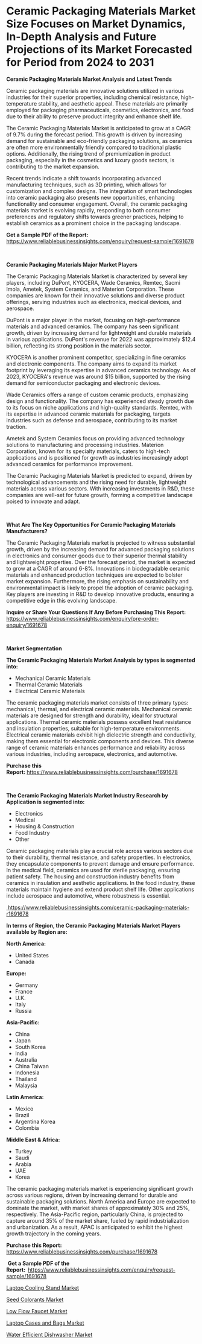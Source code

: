 <p><h1>Ceramic Packaging Materials Market Size Focuses on Market Dynamics, In-Depth Analysis and Future Projections of its Market Forecasted for Period from 2024 to 2031</h1></p><p><strong>Ceramic Packaging Materials Market Analysis and Latest Trends</strong></p>
<p><p>Ceramic packaging materials are innovative solutions utilized in various industries for their superior properties, including chemical resistance, high-temperature stability, and aesthetic appeal. These materials are primarily employed for packaging pharmaceuticals, cosmetics, electronics, and food due to their ability to preserve product integrity and enhance shelf life.</p><p>The Ceramic Packaging Materials Market is anticipated to grow at a CAGR of 9.7% during the forecast period. This growth is driven by increasing demand for sustainable and eco-friendly packaging solutions, as ceramics are often more environmentally friendly compared to traditional plastic options. Additionally, the rising trend of premiumization in product packaging, especially in the cosmetics and luxury goods sectors, is contributing to the market expansion. </p><p>Recent trends indicate a shift towards incorporating advanced manufacturing techniques, such as 3D printing, which allows for customization and complex designs. The integration of smart technologies into ceramic packaging also presents new opportunities, enhancing functionality and consumer engagement. Overall, the ceramic packaging materials market is evolving rapidly, responding to both consumer preferences and regulatory shifts towards greener practices, helping to establish ceramics as a prominent choice in the packaging landscape.</p></p>
<p><strong>Get a Sample PDF of the Report:&nbsp;</strong> <a href="https://www.reliablebusinessinsights.com/enquiry/request-sample/1691678?utm_campaign=1476&utm_medium=2&utm_source=Github&utm_content=ia&utm_term=18102024&utm_id=ceramic-packaging-materials">https://www.reliablebusinessinsights.com/enquiry/request-sample/1691678</a></p>
<p>&nbsp;</p>
<p><strong>Ceramic Packaging Materials Major Market Players</strong></p>
<p><p>The Ceramic Packaging Materials Market is characterized by several key players, including DuPont, KYOCERA, Wade Ceramics, Remtec, Sacmi Imola, Ametek, System Ceramics, and Materion Corporation. These companies are known for their innovative solutions and diverse product offerings, serving industries such as electronics, medical devices, and aerospace.</p><p>DuPont is a major player in the market, focusing on high-performance materials and advanced ceramics. The company has seen significant growth, driven by increasing demand for lightweight and durable materials in various applications. DuPont's revenue for 2022 was approximately $12.4 billion, reflecting its strong position in the materials sector.</p><p>KYOCERA is another prominent competitor, specializing in fine ceramics and electronic components. The company aims to expand its market footprint by leveraging its expertise in advanced ceramics technology. As of 2023, KYOCERA's revenue was around $15 billion, supported by the rising demand for semiconductor packaging and electronic devices.</p><p>Wade Ceramics offers a range of custom ceramic products, emphasizing design and functionality. The company has experienced steady growth due to its focus on niche applications and high-quality standards. Remtec, with its expertise in advanced ceramic materials for packaging, targets industries such as defense and aerospace, contributing to its market traction.</p><p>Ametek and System Ceramics focus on providing advanced technology solutions to manufacturing and processing industries. Materion Corporation, known for its specialty materials, caters to high-tech applications and is positioned for growth as industries increasingly adopt advanced ceramics for performance improvement.</p><p>The Ceramic Packaging Materials Market is predicted to expand, driven by technological advancements and the rising need for durable, lightweight materials across various sectors. With increasing investments in R&D, these companies are well-set for future growth, forming a competitive landscape poised to innovate and adapt.</p></p>
<p>&nbsp;</p>
<p><strong>What Are The Key Opportunities For Ceramic Packaging Materials Manufacturers?</strong></p>
<p><p>The Ceramic Packaging Materials market is projected to witness substantial growth, driven by the increasing demand for advanced packaging solutions in electronics and consumer goods due to their superior thermal stability and lightweight properties. Over the forecast period, the market is expected to grow at a CAGR of around 6-8%. Innovations in biodegradable ceramic materials and enhanced production techniques are expected to bolster market expansion. Furthermore, the rising emphasis on sustainability and environmental impact is likely to propel the adoption of ceramic packaging. Key players are investing in R&D to develop innovative products, ensuring a competitive edge in this evolving landscape.</p></p>
<p><strong>Inquire or Share Your Questions If Any Before Purchasing This Report:</strong> <a href="https://www.reliablebusinessinsights.com/enquiry/pre-order-enquiry/1691678?utm_campaign=1476&utm_medium=2&utm_source=Github&utm_content=ia&utm_term=18102024&utm_id=ceramic-packaging-materials">https://www.reliablebusinessinsights.com/enquiry/pre-order-enquiry/1691678</a></p>
<p>&nbsp;</p>
<p><strong>Market Segmentation</strong></p>
<p><strong>The Ceramic Packaging Materials Market Analysis by types is segmented into:</strong></p>
<p><ul><li>Mechanical Ceramic Materials</li><li>Thermal Ceramic Materials</li><li>Electrical Ceramic Materials</li></ul></p>
<p><p>The ceramic packaging materials market consists of three primary types: mechanical, thermal, and electrical ceramic materials. Mechanical ceramic materials are designed for strength and durability, ideal for structural applications. Thermal ceramic materials possess excellent heat resistance and insulation properties, suitable for high-temperature environments. Electrical ceramic materials exhibit high dielectric strength and conductivity, making them essential for electronic components and devices. This diverse range of ceramic materials enhances performance and reliability across various industries, including aerospace, electronics, and automotive.</p></p>
<p><strong>Purchase this Report:&nbsp;</strong><a href="https://www.reliablebusinessinsights.com/purchase/1691678?utm_campaign=1476&utm_medium=2&utm_source=Github&utm_content=ia&utm_term=18102024&utm_id=ceramic-packaging-materials">https://www.reliablebusinessinsights.com/purchase/1691678</a></p>
<p>&nbsp;</p>
<p><strong>The Ceramic Packaging Materials Market Industry Research by Application is segmented into:</strong></p>
<p><ul><li>Electronics</li><li>Medical</li><li>Housing & Construction</li><li>Food Industry</li><li>Other</li></ul></p>
<p><p>Ceramic packaging materials play a crucial role across various sectors due to their durability, thermal resistance, and safety properties. In electronics, they encapsulate components to prevent damage and ensure performance. In the medical field, ceramics are used for sterile packaging, ensuring patient safety. The housing and construction industry benefits from ceramics in insulation and aesthetic applications. In the food industry, these materials maintain hygiene and extend product shelf life. Other applications include aerospace and automotive, where robustness is essential.</p></p>
<p><a href="https://www.reliablebusinessinsights.com/ceramic-packaging-materials-r1691678?utm_campaign=1476&utm_medium=2&utm_source=Github&utm_content=ia&utm_term=18102024&utm_id=ceramic-packaging-materials">&nbsp;https://www.reliablebusinessinsights.com/ceramic-packaging-materials-r1691678</a></p>
<p><strong>In terms of Region, the Ceramic Packaging Materials Market Players available by Region are:</strong></p>
<p>
    <p> <strong> North America: </strong>
        <ul>
            <li>United States</li>
            <li>Canada</li>
        </ul>
        </p> 
    <p> <strong> Europe: </strong>
        <ul>
            <li>Germany</li>
            <li>France</li>
            <li>U.K.</li>
            <li>Italy</li>
            <li>Russia</li>
        </ul>
        </p> 
    <p> <strong> Asia-Pacific: </strong>
        <ul>
            <li>China</li>
            <li>Japan</li>
            <li>South Korea</li>
            <li>India</li>
            <li>Australia</li>
            <li>China Taiwan</li>
            <li>Indonesia</li>
            <li>Thailand</li>
            <li>Malaysia</li>
        </ul>
        </p> 
    <p> <strong> Latin America: </strong>
        <ul>
            <li>Mexico</li>
            <li>Brazil</li>
            <li>Argentina Korea</li>
            <li>Colombia</li>
        </ul>
        </p> 
    <p> <strong> Middle East & Africa: </strong>
        <ul>
            <li>Turkey</li>
            <li>Saudi</li>
            <li>Arabia</li>
            <li>UAE</li>
            <li>Korea</li>
        </ul>
    </p>
    </p>
<p><p>The ceramic packaging materials market is experiencing significant growth across various regions, driven by increasing demand for durable and sustainable packaging solutions. North America and Europe are expected to dominate the market, with market shares of approximately 30% and 25%, respectively. The Asia-Pacific region, particularly China, is projected to capture around 35% of the market share, fueled by rapid industrialization and urbanization. As a result, APAC is anticipated to exhibit the highest growth trajectory in the coming years.</p></p>
<p><strong>Purchase this Report: </strong><a href="https://www.reliablebusinessinsights.com/purchase/1691678?utm_campaign=1476&utm_medium=2&utm_source=Github&utm_content=ia&utm_term=18102024&utm_id=ceramic-packaging-materials">https://www.reliablebusinessinsights.com/purchase/1691678</a></p>
<p>&nbsp;<strong>Get a Sample PDF of the Report:&nbsp;&nbsp;</strong><a href="https://www.reliablebusinessinsights.com/enquiry/request-sample/1691678?utm_campaign=1476&utm_medium=2&utm_source=Github&utm_content=ia&utm_term=18102024&utm_id=ceramic-packaging-materials">https://www.reliablebusinessinsights.com/enquiry/request-sample/1691678</a></p>
<p><strong></strong></p>
<p><p><a href="https://www.linkedin.com/pulse/driving-forces-global-laptop-cooling-stand-market-trends-1ahhf?utm_campaign=1476&utm_medium=2&utm_source=Github&utm_content=ia&utm_term=18102024&utm_id=ceramic-packaging-materials">Laptop Cooling Stand Market</a></p><p><a href="https://www.linkedin.com/pulse/seed-colorants-value-chain-analysis-from-raw-materials-cg97c?utm_campaign=1476&utm_medium=2&utm_source=Github&utm_content=ia&utm_term=18102024&utm_id=ceramic-packaging-materials">Seed Colorants Market</a></p><p><a href="https://www.linkedin.com/pulse/low-flow-faucet-market-transformation-comparative-analysis-rs2yf?utm_campaign=1476&utm_medium=2&utm_source=Github&utm_content=ia&utm_term=18102024&utm_id=ceramic-packaging-materials">Low Flow Faucet Market</a></p><p><a href="https://www.linkedin.com/pulse/laptop-cases-bags-market-essentials-key-players-demand-drivers-trxdf?utm_campaign=1476&utm_medium=2&utm_source=Github&utm_content=ia&utm_term=18102024&utm_id=ceramic-packaging-materials">Laptop Cases and Bags Market</a></p><p><a href="https://www.linkedin.com/pulse/evaluating-global-water-efficient-dishwasher-market-trends-1ruvf?utm_campaign=1476&utm_medium=2&utm_source=Github&utm_content=ia&utm_term=18102024&utm_id=ceramic-packaging-materials">Water Efficient Dishwasher Market</a></p></p>